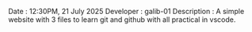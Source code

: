 Date : 12:30PM, 21 July 2025
Developer : galib-01
Description : A simple website with 3 files to learn git and github with all practical in vscode.
